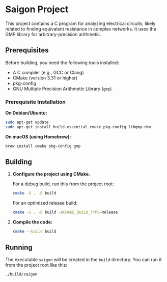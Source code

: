# Saigon Project

This project contains a C program for analyzing electrical circuits, likely related to finding equivalent resistance in complex networks. It uses the GMP library for arbitrary-precision arithmetic.

## Prerequisites

Before building, you need the following tools installed:

*   A C compiler (e.g., GCC or Clang)
*   CMake (version 3.31 or higher)
*   pkg-config
*   GNU Multiple Precision Arithmetic Library (`gmp`)

### Prerequisite Installation

**On Debian/Ubuntu:**
```sh
sudo apt-get update
sudo apt-get install build-essential cmake pkg-config libgmp-dev
```

**On macOS (using Homebrew):**
```sh
brew install cmake pkg-config gmp
```

## Building

1.  **Configure the project using CMake.**

    For a debug build, run this from the project root:
    ```sh
    cmake -S . -B build
    ```

    For an optimized release build:
    ```sh
    cmake -S . -B build -DCMAKE_BUILD_TYPE=Release
    ```

2.  **Compile the code:**
    ```sh
    cmake --build build
    ```

## Running

The executable `saigon` will be created in the `build` directory. You can run it from the project root like this:

```sh
./build/saigon
```
